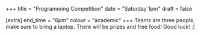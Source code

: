 +++
title = "Programming Competition"
date = "Saturday 1pm"
draft = false

[extra]
end_time = "6pm"
colour = "academic"
+++
Teams are three people, make sure to bring a laptop. There will be prizes and free food! Good luck! :)

